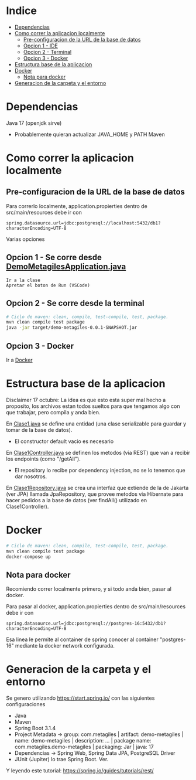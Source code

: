 
# Indice

- [Dependencias](#dependencias)
- [Como correr la aplicacion localmente](#como-correr-la-aplicacion-localmente)
    - [Pre-configuracion de la URL de la base de datos](#pre-configuracion-de-la-url-de-la-base-de-datos)
    - [Opcion 1 - IDE](#opcion-1---se-corre-desde-demometagilesapplicationjava)
    - [Opcion 2 - Terminal](#opcion-2---se-corre-desde-la-terminal)
    - [Opcion 3 - Docker](#opcion-3---docker)
- [Estructura base de la aplicacion](#estructura-base-de-la-aplicacion)
- [Docker](#docker)
    - [Nota para docker](#nota-para-docker)
- [Generacion de la carpeta y el entorno](#generacion-de-la-carpeta-y-el-entorno)

# Dependencias
Java 17 (openjdk sirve)
- Probablemente quieran actualizar JAVA_HOME y PATH
Maven

# Como correr la aplicacion localmente

## Pre-configuracion de la URL de la base de datos
Para correrlo localmente, application.propierties dentro de src/main/resources debe ir con
```
spring.datasource.url=jdbc:postgresql://localhost:5432/db1?characterEncoding=UTF-8
```

Varias opciones
## Opcion 1 - Se corre desde [DemoMetagilesApplication.java](/src/main/java/com/metagiles/demometagiles/DemoMetagilesApplication.java)
```
Ir a la clase
Apretar el boton de Run (VSCode)
```
## Opcion 2 - Se corre desde la terminal

```bash
# Ciclo de maven: clean, compile, test-compile, test, package.
mvn clean compile test package
java -jar target/demo-metagiles-0.0.1-SNAPSHOT.jar
```

## Opcion 3 - Docker
Ir a [Docker](#docker)

# Estructura base de la aplicacion

Disclaimer 17 octubre: La idea es que esto esta super mal hecho a proposito, los archivos estan todos sueltos para que tengamos algo con que trabajar, pero compila y anda bien.

En [Clase1.java](/src/main/java/com/metagiles/demometagiles/Clase1.java) se define una entidad (una clase serializable para guardar y tomar de la base de datos).
- El constructor default vacio es necesario

En [Clase1Controller.java](/src/main/java/com/metagiles/demometagiles/Clase1Controller.java) se definen los metodos (via REST) que van a recibir los endpoints (como "/getAll").
- El repository lo recibe por dependency injection, no se lo tenemos que dar nosotros.

En [Clase1Repository.java](/src/main/java/com/metagiles/demometagiles/Clase1Repository.java) se crea una interfaz que extiende de la de Jakarta (ver JPA) llamada JpaRepository, que provee metodos via Hibernate para hacer pedidos a la base de datos (ver findAll() utilizado en Clase1Controller).

# Docker

```bash
# Ciclo de maven: clean, compile, test-compile, test, package.
mvn clean compile test package
docker-compose up
```

## Nota para docker
Recomiendo correr localmente primero, y si todo anda bien, pasar al docker.

Para pasar al docker, application.propierties dentro de src/main/resources debe ir con
```
spring.datasource.url=jdbc:postgresql://postgres-16:5432/db1?characterEncoding=UTF-8
```
Esa linea le permite al container de spring conocer al container "postgres-16" mediante la docker network configurada.

# Generacion de la carpeta y el entorno
Se genero utilizando https://start.spring.io/ con las siguientes configuraciones
- Java
- Maven
- Spring Boot 3.1.4
- Project Metadata -> group: com.metagiles | artifact: demo-metagiles | name: demo-metagiles | description: ... | package name: com.metagiles.demo-metagiles | packaging: Jar | java: 17
- Dependencias -> Spring Web, Spring Data JPA, PostgreSQL Driver
- JUnit (Jupiter) lo trae Spring Boot. Ver.

Y leyendo este tutorial: https://spring.io/guides/tutorials/rest/
